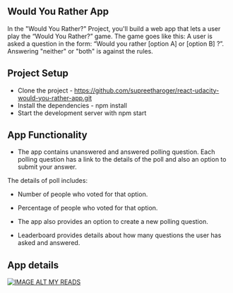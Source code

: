 ## Would You Rather App

In the "Would You Rather?" Project, you'll build a web app that lets a user play the “Would You Rather?” game. The game goes like this: A user is asked a question in the form: “Would you rather [option A] or [option B] ?”. Answering "neither" or "both" is against the rules.

## Project Setup

* Clone the project - https://github.com/supreetharoger/react-udacity-would-you-rather-app.git
* Install the dependencies - npm install
* Start the development server with npm start

## App Functionality

* The app contains unanswered and answered polling question. Each polling question has a link to the details of the poll and also an option to submit your answer.

The details of poll includes:
* Number of people who voted for that option.
* Percentage of people who voted for that option.

* The app also provides an option to create a new polling question.

* Leaderboard provides details about how many questions the user has asked and answered. 

## App details
[![IMAGE ALT MY READS](http://img.youtube.com/vi/45STlCoI3NA/0.jpg)](http://www.youtube.com/watch?v=45STlCoI3NA)